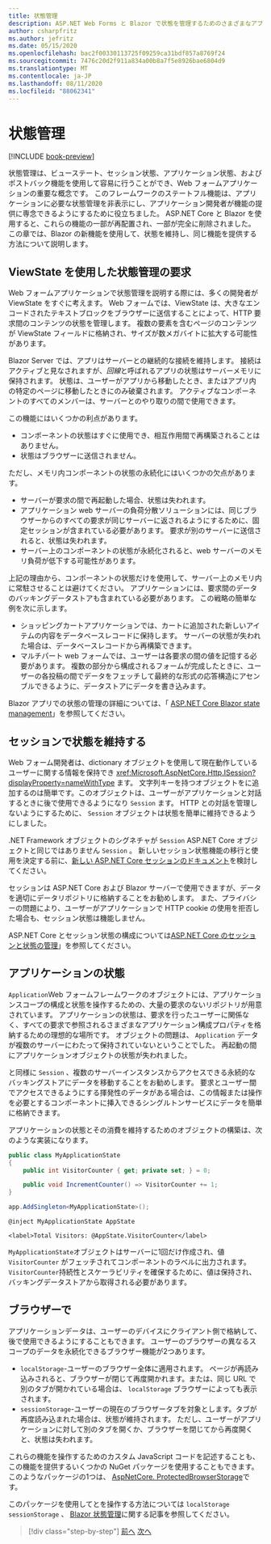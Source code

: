 ```yaml
---
title: 状態管理
description: ASP.NET Web Forms と Blazor で状態を管理するためのさまざまなアプローチについて説明します。
author: csharpfritz
ms.author: jefritz
ms.date: 05/15/2020
ms.openlocfilehash: bac2f00330113725f09259ca31bdf857a8769f24
ms.sourcegitcommit: 7476c20d2f911a834a00b8a7f5e8926bae6804d9
ms.translationtype: MT
ms.contentlocale: ja-JP
ms.lasthandoff: 08/11/2020
ms.locfileid: "88062341"
---
```

# <a name="state-management"></a>状態管理

[!INCLUDE [book-preview](../../../includes/book-preview.md)]

状態管理は、ビューステート、セッション状態、アプリケーション状態、およびポストバック機能を使用して容易に行うことができ、Web フォームアプリケーションの重要な概念です。 このフレームワークのステートフル機能は、アプリケーションに必要な状態管理を非表示にし、アプリケーション開発者が機能の提供に専念できるようにするために役立ちました。 ASP.NET Core と Blazor を使用すると、これらの機能の一部が再配置され、一部が完全に削除されました。 この章では、Blazor の新機能を使用して、状態を維持し、同じ機能を提供する方法について説明します。

## <a name="request-state-management-with-viewstate"></a>ViewState を使用した状態管理の要求

Web フォームアプリケーションで状態管理を説明する際には、多くの開発者が ViewState をすぐに考えます。 Web フォームでは、ViewState は、大きなエンコードされたテキストブロックをブラウザーに送信することによって、HTTP 要求間のコンテンツの状態を管理します。 複数の要素を含むページのコンテンツが ViewState フィールドに格納され、サイズが数メガバイトに拡大する可能性があります。

Blazor Server では、アプリはサーバーとの継続的な接続を維持します。 接続はアクティブと見なされますが、*回線*と呼ばれるアプリの状態はサーバーメモリに保持されます。 状態は、ユーザーがアプリから移動したとき、またはアプリ内の特定のページに移動したときにのみ破棄されます。 アクティブなコンポーネントのすべてのメンバーは、サーバーとのやり取りの間で使用できます。

この機能にはいくつかの利点があります。

- コンポーネントの状態はすぐに使用でき、相互作用間で再構築されることはありません。
- 状態はブラウザーに送信されません。

ただし、メモリ内コンポーネントの状態の永続化にはいくつかの欠点があります。

- サーバーが要求の間で再起動した場合、状態は失われます。
- アプリケーション web サーバーの負荷分散ソリューションには、同じブラウザーからのすべての要求が同じサーバーに返されるようにするために、固定セッションが含まれている必要があります。 要求が別のサーバーに送信されると、状態は失われます。
- サーバー上のコンポーネントの状態が永続化されると、web サーバーのメモリ負荷が低下する可能性があります。

上記の理由から、コンポーネントの状態だけを使用して、サーバー上のメモリ内に常駐させることは避けてください。 アプリケーションには、要求間のデータのバッキングデータストアも含まれている必要があります。 この戦略の簡単な例を次に示します。

- ショッピングカートアプリケーションでは、カートに追加された新しいアイテムの内容をデータベースレコードに保持します。 サーバーの状態が失われた場合は、データベースレコードから再構築できます。
- マルチパート web フォームでは、ユーザーは各要求の間の値を記憶する必要があります。 複数の部分から構成されるフォームが完成したときに、ユーザーの各投稿の間でデータをフェッチして最終的な形式の応答構造にアセンブルできるように、データストアにデータを書き込みます。

Blazor アプリでの状態の管理の詳細については、「 [ASP.NET Core Blazor state management](/aspnet/core/blazor/state-management)」を参照してください。

## <a name="maintain-state-with-session"></a>セッションで状態を維持する

Web フォーム開発者は、dictionary オブジェクトを使用して現在動作しているユーザーに関する情報を保持でき <xref:Microsoft.AspNetCore.Http.ISession?displayProperty=nameWithType> ます。 文字列キーを持つオブジェクトをに追加するのは簡単です。このオブジェクトは、ユーザーがアプリケーションと対話するときに後で使用できるようになり `Session` ます。 HTTP との対話を管理しないようにするために、 `Session` オブジェクトは状態を簡単に維持できるようにしました。

.NET Framework オブジェクトのシグネチャが `Session` ASP.NET Core オブジェクトと同じではありません `Session` 。 新しいセッション状態機能の移行と使用を決定する前に、[新しい ASP.NET Core セッションのドキュメント](/dotnet/api/microsoft.aspnetcore.http.isession)を検討してください。

セッションは ASP.NET Core および Blazor サーバーで使用できますが、データを適切にデータリポジトリに格納することをお勧めします。 また、プライバシーの問題により、ユーザーがアプリケーションで HTTP cookie の使用を拒否した場合も、セッション状態は機能しません。

ASP.NET Core とセッション状態の構成については[ASP.NET Core のセッションと状態の管理](/aspnet/core/fundamentals/app-state#session-state)」を参照してください。

## <a name="application-state"></a>アプリケーションの状態

`Application`Web フォームフレームワークのオブジェクトには、アプリケーションスコープの構成と状態を操作するための、大量の要求のないリポジトリが用意されています。 アプリケーションの状態は、要求を行ったユーザーに関係なく、すべての要求で参照されるさまざまなアプリケーション構成プロパティを格納するための理想的な場所です。 オブジェクトの問題は、 `Application` データが複数のサーバーにわたって保持されていないということでした。 再起動の間にアプリケーションオブジェクトの状態が失われました。

と同様に `Session` 、複数のサーバーインスタンスからアクセスできる永続的なバッキングストアにデータを移動することをお勧めします。 要求とユーザー間でアクセスできるようにする揮発性のデータがある場合は、この情報または操作を必要とするコンポーネントに挿入できるシングルトンサービスにデータを簡単に格納できます。

アプリケーションの状態とその消費を維持するためのオブジェクトの構築は、次のような実装になります。

```csharp
public class MyApplicationState
{
    public int VisitorCounter { get; private set; } = 0;

    public void IncrementCounter() => VisitorCounter += 1;
}
```

```csharp
app.AddSingleton<MyApplicationState>();
```

```razor
@inject MyApplicationState AppState

<label>Total Visitors: @AppState.VisitorCounter</label>
```

`MyApplicationState`オブジェクトはサーバーに1回だけ作成され、値 `VisitorCounter` がフェッチされてコンポーネントのラベルに出力されます。 `VisitorCounter`持続性とスケーラビリティを確保するために、値は保持され、バッキングデータストアから取得される必要があります。

## <a name="in-the-browser"></a>ブラウザーで

アプリケーションデータは、ユーザーのデバイスにクライアント側で格納して、後で使用できるようにすることもできます。 ユーザーのブラウザーの異なるスコープのデータを永続化できるブラウザー機能が2つあります。

- `localStorage`-ユーザーのブラウザー全体に適用されます。 ページが再読み込みされると、ブラウザーが閉じて再度開かれます。または、同じ URL で別のタブが開かれている場合は、 `localStorage` ブラウザーによっても表示されます。
- `sessionStorage`-ユーザーの現在のブラウザータブを対象とします。タブが再度読み込まれた場合は、状態が維持されます。 ただし、ユーザーがアプリケーションに対して別のタブを開くか、ブラウザーを閉じてから再度開くと、状態は失われます。

これらの機能を操作するためのカスタム JavaScript コードを記述することも、この機能を提供するいくつかの NuGet パッケージを使用することもできます。 このようなパッケージの1つは、 [AspNetCore. ProtectedBrowserStorage](https://www.nuget.org/packages/Microsoft.AspNetCore.ProtectedBrowserStorage)です。

このパッケージを使用してとを操作する方法については `localStorage` `sessionStorage` 、 [Blazor 状態管理](/aspnet/core/blazor/state-management#protected-browser-storage-experimental-package)に関する記事を参照してください。

>[!div class="step-by-step"]
>[前へ](pages-routing-layouts.md)
>[次へ](forms-validation.md)
